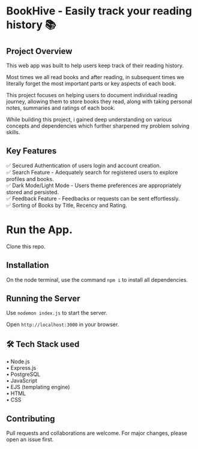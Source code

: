 # BookHive - Easily track your reading history 📚


## Project Overview

This web app was built to help users keep track of their reading history.

Most times we all read books and after reading, in subsequent times we literally forget the most important parts or key aspects of each book.

This project focuses on helping users to document individual reading journey, allowing them to store books they read, along with taking personal notes, summaries and ratings of each book.

While building this project, i gained deep understanding on various concepts and dependencies which further sharpened my problem solving skills.


## Key Features

✅ Secured Authentication of users login and account creation.  
✅ Search Feature - Adequately search for registered users to explore profiles and books.  
✅ Dark Mode/Light Mode - Users theme preferences are appropriately stored and persisted.  
✅ Feedback Feature - Feedbacks or requests can be sent effortlessly.  
✅ Sorting of Books by Title, Recency and Rating.

# Run the App.

Clone this repo.

## Installation

On the node terminal, use the command `npm i` to install all dependencies.

## Running the Server
Use `nodemon index.js` to start the server.   

Open `http://localhost:3000` in your browser.


## 🛠️ Tech Stack used 

• Node.js  
• Express.js  
• PostgreSQL  
• JavaScript  
• EJS (templating engine)  
• HTML  
• CSS


## Contributing

Pull requests and collaborations are welcome. For major changes, please open an issue first.
